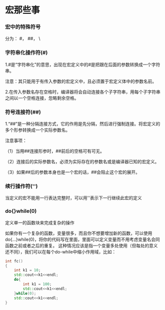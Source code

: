 # 宏那些事

### 宏中的特殊符号

分为： #， ##， \

### 字符串化操作符(#)

1.#是“字符串化”的意思，出现在宏定义中的#是把跟在后面的参数转换成一个字符串。

注意：其只能用于有传入参数的宏定义中，且必须置于宏定义体中的参数名前。

2.在传入参数名存在空格时，编译器将会自动连接各个子字符串，用每个子字符串之间以一个空格连接，忽略剩余空格。

### 符号连接符(##)

1.“##”是一种分隔连接方式，它的作用是先分隔，然后进行强制连接。将宏定义的多个形参转换成一个实际参数名。

注意事项：

（1）当用##连接形参时，##前后的空格可有可无。

（2）连接后的实际参数名，必须为实际存在的参数名或是编译器已知的宏定义。

（3）如果##后的参数本身也是一个宏的话，##会阻止这个宏的展开。

### 续行操作符('\')

当定义的宏不能用一行表达完整时，可以用'\'表示下一行继续此宏的定义

### do{}while(0)

定义单一的函数块来完成复杂的操作

如果你有一个复杂的函数，变量很多，而且你不想要增加新的函数，可以使用do{...}while(0)，将你的代码写在里面，里面可以定义变量而不用考虑变量名会同函数之前或者之后的重复。 这种情况应该是指一个变量多处使用（但每处的意义还不同），我们可以在每个do-while中缩小作用域，比如：

```c++
int fc()
{
    int k1 = 10;
    std::cout<<k1<<endl;
    do{
        int k1 = 100;
        std::cout<<k1<<endl;
    }while(0);
    std::cout<<k1<<endl;
}
```
